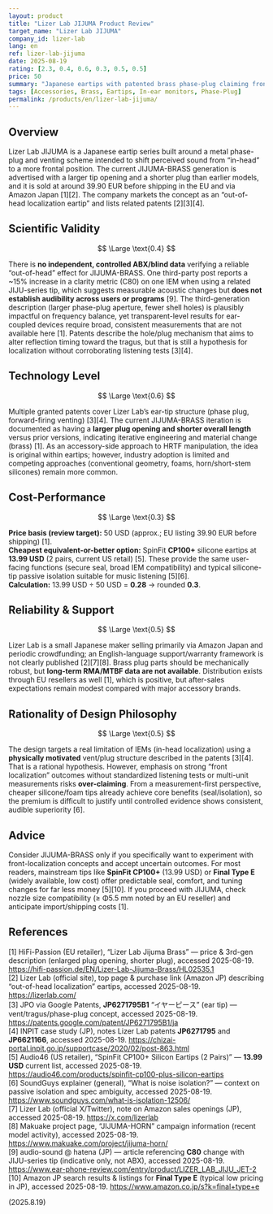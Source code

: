```yaml
---
layout: product
title: "Lizer Lab JIJUMA Product Review"
target_name: "Lizer Lab JIJUMA"
company_id: lizer-lab
lang: en
ref: lizer-lab-jijuma
date: 2025-08-19
rating: [2.3, 0.4, 0.6, 0.3, 0.5, 0.5]
price: 50
summary: "Japanese eartips with patented brass phase-plug claiming front-localized listening; novel design, but third-party evidence of audible benefits is limited and cheaper, proven silicone tips exist"
tags: [Accessories, Brass, Eartips, In-ear monitors, Phase-Plug]
permalink: /products/en/lizer-lab-jijuma/
---
```

## Overview

Lizer Lab JIJUMA is a Japanese eartip series built around a metal phase-plug and venting scheme intended to shift perceived sound from “in-head” to a more frontal position. The current JIJUMA-BRASS generation is advertised with a larger tip opening and a shorter plug than earlier models, and it is sold at around 39.90 EUR before shipping in the EU and via Amazon Japan [1][2]. The company markets the concept as an “out-of-head localization eartip” and lists related patents [2][3][4].

## Scientific Validity

$$ \Large \text{0.4} $$

There is **no independent, controlled ABX/blind data** verifying a reliable “out-of-head” effect for JIJUMA-BRASS. One third-party post reports a ~15% increase in a clarity metric (C80) on one IEM when using a related JIJU-series tip, which suggests measurable acoustic changes but **does not establish audibility across users or programs** [9]. The third-generation description (larger phase-plug aperture, fewer shell holes) is plausibly impactful on frequency balance, yet transparent-level results for ear-coupled devices require broad, consistent measurements that are not available here [1]. Patents describe the hole/plug mechanism that aims to alter reflection timing toward the tragus, but that is still a hypothesis for localization without corroborating listening tests [3][4].

## Technology Level

$$ \Large \text{0.6} $$

Multiple granted patents cover Lizer Lab’s ear-tip structure (phase plug, forward-firing venting) [3][4]. The current JIJUMA-BRASS iteration is documented as having a **larger plug opening and shorter overall length** versus prior versions, indicating iterative engineering and material change (brass) [1]. As an accessory-side approach to HRTF manipulation, the idea is original within eartips; however, industry adoption is limited and competing approaches (conventional geometry, foams, horn/short-stem silicones) remain more common.

## Cost-Performance

$$ \Large \text{0.3} $$

**Price basis (review target):** 50 USD (approx.; EU listing 39.90 EUR before shipping) [1].  
**Cheapest equivalent-or-better option:** SpinFit **CP100+** silicone eartips at **13.99 USD** (2 pairs, current US retail) [5]. These provide the same user-facing functions (secure seal, broad IEM compatibility) and typical silicone-tip passive isolation suitable for music listening [5][6].  
**Calculation:** 13.99 USD ÷ 50 USD = **0.28** → rounded **0.3**.

## Reliability & Support

$$ \Large \text{0.5} $$

Lizer Lab is a small Japanese maker selling primarily via Amazon Japan and periodic crowdfunding; an English-language support/warranty framework is not clearly published [2][7][8]. Brass plug parts should be mechanically robust, but **long-term RMA/MTBF data are not available**. Distribution exists through EU resellers as well [1], which is positive, but after-sales expectations remain modest compared with major accessory brands.

## Rationality of Design Philosophy

$$ \Large \text{0.5} $$

The design targets a real limitation of IEMs (in-head localization) using a **physically motivated** vent/plug structure described in the patents [3][4]. That is a rational hypothesis. However, emphasis on strong “front localization” outcomes without standardized listening tests or multi-unit measurements risks **over-claiming**. From a measurement-first perspective, cheaper silicone/foam tips already achieve core benefits (seal/isolation), so the premium is difficult to justify until controlled evidence shows consistent, audible superiority [6].

## Advice

Consider JIJUMA-BRASS only if you specifically want to experiment with front-localization concepts and accept uncertain outcomes. For most readers, mainstream tips like **SpinFit CP100+** (13.99 USD) or **Final Type E** (widely available, low cost) offer predictable seal, comfort, and tuning changes for far less money [5][10]. If you proceed with JIJUMA, check nozzle size compatibility (≥ Φ5.5 mm noted by an EU reseller) and anticipate import/shipping costs [1].

## References

[1] HiFi-Passion (EU retailer), “Lizer Lab Jijuma Brass” — price & 3rd-gen description (enlarged plug opening, shorter plug), accessed 2025-08-19. https://hifi-passion.de/EN/Lizer-Lab-Jijuma-Brass/HL02535.1  
[2] Lizer Lab (official site), top page & purchase link (Amazon JP) describing “out-of-head localization” eartips, accessed 2025-08-19. https://lizerlab.com/  
[3] JPO via Google Patents, **JP6271795B1** “イヤーピース” (ear tip) — vent/tragus/phase-plug concept, accessed 2025-08-19. https://patents.google.com/patent/JP6271795B1/ja  
[4] INPIT case study (JP), notes Lizer Lab patents **JP6271795** and **JP6621166**, accessed 2025-08-19. https://chizai-portal.inpit.go.jp/supportcase/2020/02/post-863.html  
[5] Audio46 (US retailer), “SpinFit CP100+ Silicon Eartips (2 Pairs)” — **13.99 USD** current list, accessed 2025-08-19. https://audio46.com/products/spinfit-cp100-plus-silicon-eartips  
[6] SoundGuys explainer (general), “What is noise isolation?” — context on passive isolation and spec ambiguity, accessed 2025-08-19. https://www.soundguys.com/what-is-isolation-12506/  
[7] Lizer Lab (official X/Twitter), note on Amazon sales openings (JP), accessed 2025-08-19. https://x.com/lizerlab  
[8] Makuake project page, “JIJUMA-HORN” campaign information (recent model activity), accessed 2025-08-19. https://www.makuake.com/project/jijuma-horn/  
[9] audio-sound @ hatena (JP) — article referencing **C80** change with JIJU-series tip (indicative only, not ABX), accessed 2025-08-19. https://www.ear-phone-review.com/entry/product/LIZER_LAB_JIJU_JET-2  
[10] Amazon JP search results & listings for **Final Type E** (typical low pricing in JP), accessed 2025-08-19. https://www.amazon.co.jp/s?k=final+type+e

(2025.8.19)


